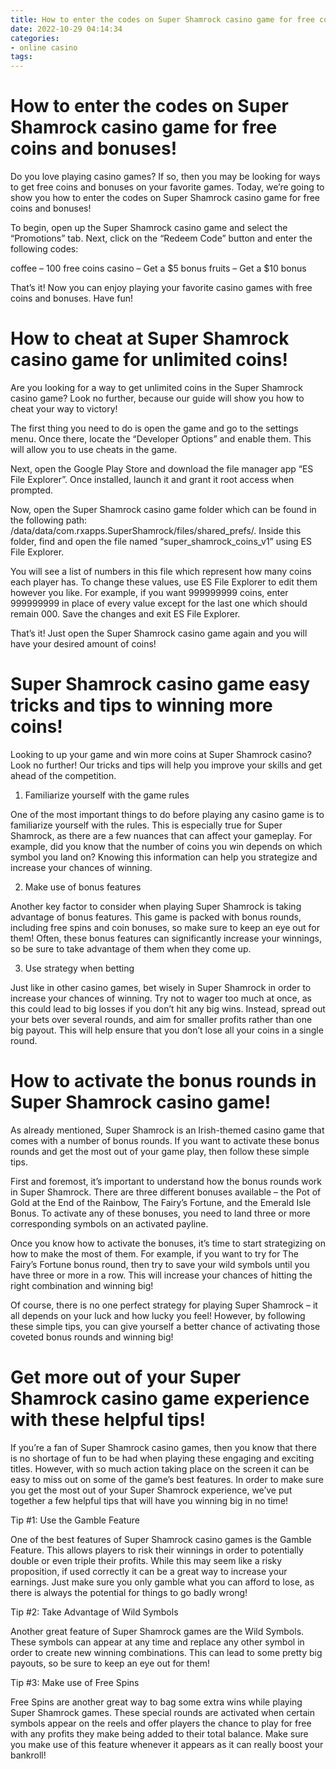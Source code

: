 ```yaml
---
title: How to enter the codes on Super Shamrock casino game for free coins and bonuses!
date: 2022-10-29 04:14:34
categories:
- online casino
tags:
---
```



#  How to enter the codes on Super Shamrock casino game for free coins and bonuses!

Do you love playing casino games? If so, then you may be looking for ways to get free coins and bonuses on your favorite games. Today, we’re going to show you how to enter the codes on Super Shamrock casino game for free coins and bonuses!

To begin, open up the Super Shamrock casino game and select the “Promotions” tab. Next, click on the “Redeem Code” button and enter the following codes:

coffee – 100 free coins
casino – Get a $5 bonus
fruits – Get a $10 bonus

That’s it! Now you can enjoy playing your favorite casino games with free coins and bonuses. Have fun!

#  How to cheat at Super Shamrock casino game for unlimited coins!

Are you looking for a way to get unlimited coins in the Super Shamrock casino game? Look no further, because our guide will show you how to cheat your way to victory!

The first thing you need to do is open the game and go to the settings menu. Once there, locate the “Developer Options” and enable them. This will allow you to use cheats in the game.

Next, open the Google Play Store and download the file manager app “ES File Explorer”. Once installed, launch it and grant it root access when prompted.

Now, open the Super Shamrock casino game folder which can be found in the following path: /data/data/com.rxapps.SuperShamrock/files/shared_prefs/. Inside this folder, find and open the file named “super_shamrock_coins_v1” using ES File Explorer.

You will see a list of numbers in this file which represent how many coins each player has. To change these values, use ES File Explorer to edit them however you like. For example, if you want 999999999 coins, enter 999999999 in place of every value except for the last one which should remain 000. Save the changes and exit ES File Explorer.

That’s it! Just open the Super Shamrock casino game again and you will have your desired amount of coins!

#  Super Shamrock casino game easy tricks and tips to winning more coins!

Looking to up your game and win more coins at Super Shamrock casino? Look no further! Our tricks and tips will help you improve your skills and get ahead of the competition.

1. Familiarize yourself with the game rules

One of the most important things to do before playing any casino game is to familiarize yourself with the rules. This is especially true for Super Shamrock, as there are a few nuances that can affect your gameplay. For example, did you know that the number of coins you win depends on which symbol you land on? Knowing this information can help you strategize and increase your chances of winning.

2. Make use of bonus features

Another key factor to consider when playing Super Shamrock is taking advantage of bonus features. This game is packed with bonus rounds, including free spins and coin bonuses, so make sure to keep an eye out for them! Often, these bonus features can significantly increase your winnings, so be sure to take advantage of them when they come up.

3. Use strategy when betting

Just like in other casino games, bet wisely in Super Shamrock in order to increase your chances of winning. Try not to wager too much at once, as this could lead to big losses if you don’t hit any big wins. Instead, spread out your bets over several rounds, and aim for smaller profits rather than one big payout. This will help ensure that you don’t lose all your coins in a single round.

#  How to activate the bonus rounds in Super Shamrock casino game!

As already mentioned, Super Shamrock is an Irish-themed casino game that comes with a number of bonus rounds. If you want to activate these bonus rounds and get the most out of your game play, then follow these simple tips.

First and foremost, it’s important to understand how the bonus rounds work in Super Shamrock. There are three different bonuses available – the Pot of Gold at the End of the Rainbow, The Fairy’s Fortune, and the Emerald Isle Bonus. To activate any of these bonuses, you need to land three or more corresponding symbols on an activated payline.

Once you know how to activate the bonuses, it’s time to start strategizing on how to make the most of them. For example, if you want to try for The Fairy’s Fortune bonus round, then try to save your wild symbols until you have three or more in a row. This will increase your chances of hitting the right combination and winning big!

Of course, there is no one perfect strategy for playing Super Shamrock – it all depends on your luck and how lucky you feel! However, by following these simple tips, you can give yourself a better chance of activating those coveted bonus rounds and winning big!

#  Get more out of your Super Shamrock casino game experience with these helpful tips!

If you’re a fan of Super Shamrock casino games, then you know that there is no shortage of fun to be had when playing these engaging and exciting titles. However, with so much action taking place on the screen it can be easy to miss out on some of the game’s best features. In order to make sure you get the most out of your Super Shamrock experience, we’ve put together a few helpful tips that will have you winning big in no time!

Tip #1: Use the Gamble Feature

One of the best features of Super Shamrock casino games is the Gamble Feature. This allows players to risk their winnings in order to potentially double or even triple their profits. While this may seem like a risky proposition, if used correctly it can be a great way to increase your earnings. Just make sure you only gamble what you can afford to lose, as there is always the potential for things to go badly wrong!

Tip #2: Take Advantage of Wild Symbols

Another great feature of Super Shamrock games are the Wild Symbols. These symbols can appear at any time and replace any other symbol in order to create new winning combinations. This can lead to some pretty big payouts, so be sure to keep an eye out for them!

Tip #3: Make use of Free Spins

Free Spins are another great way to bag some extra wins while playing Super Shamrock games. These special rounds are activated when certain symbols appear on the reels and offer players the chance to play for free with any profits they make being added to their total balance. Make sure you make use of this feature whenever it appears as it can really boost your bankroll!